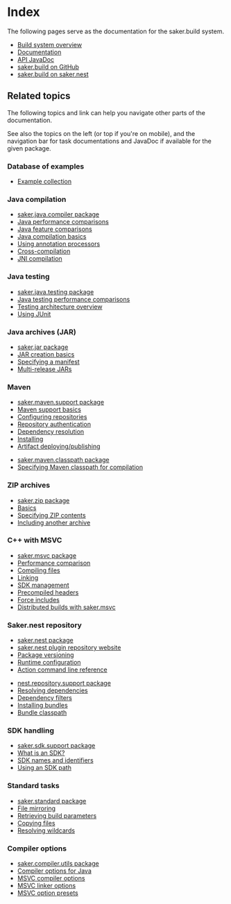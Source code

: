 # Index

The following pages serve as the documentation for the saker.build system.

<div class="doc-table-of-contents">

* [Build system overview](/doc/index.md)
* [Documentation](/doc/index.md)
* [API JavaDoc](/javadoc/index.html)
* [saker.build on GitHub](https://github.com/sakerbuild/saker.build)
* [saker.build on saker.nest](https://nest.saker.build/package/saker.build)

</div>

## Related topics

The following topics and link can help you navigate other parts of the documentation. 

See also the topics on the left (or top if you're on mobile), and the navigation bar for task documentations and JavaDoc if available for the given package.

### Database of examples 

<div class="doc-table-of-contents">

* [Example collection](root:/saker.build/doc/examplecollection.html)

</div>

### Java compilation

<div class="doc-table-of-contents">

* [saker.java.compiler package](root:/saker.java.compiler/doc/index.html)
* [Java performance comparisons](root:/saker.java.compiler/doc/performancecomparison.html)
* [Java feature comparisons](root:/saker.java.compiler/doc/featurecomparison.html)
* [Java compilation basics](root:/saker.java.compiler/doc/javacompile/basics.html)
* [Using annotation processors](root:/saker.java.compiler/doc/javacompile/processors.html)
* [Cross-compilation](root:/saker.java.compiler/doc/javacompile/crosscompile.html)
* [JNI compilation](root:/saker.java.compiler/doc/examples/jnicompile.html)

</div>

### Java testing

<div class="doc-table-of-contents">

* [saker.java.testing package](root:/saker.java.testing/doc/index.html)
* [Java testing performance comparisons](root:/saker.java.testing/doc/performancecomparison.html)
* [Testing architecture overview](root:/saker.java.testing/doc/testing/index.html)
* [Using JUnit](root:/saker.java.testing/doc/examples/junit.html)

</div>

### Java archives (JAR)

<div class="doc-table-of-contents">

* [saker.jar package](root:/saker.jar/doc/index.html)
* [JAR creation basics](root:/saker.jar/doc/jarcreation/index.html)
* [Specifying a manifest](root:/saker.jar/doc/jarcreation/manifest.html)
* [Multi-release JARs](root:/saker.jar/doc/jarcreation/multirelease.html)

</div>

### Maven

<div class="doc-table-of-contents">

* [saker.maven.support package](root:/saker.maven.support/doc/index.html)
* [Maven support basics](root:/saker.maven.support/doc/mavensupport/index.html)
* [Configuring repositories](root:/saker.maven.support/doc/mavensupport/configuration.html)
* [Repository authentication](root:/saker.maven.support/doc/mavensupport/authentication.html)
* [Dependency resolution](root:/saker.maven.support/doc/mavensupport/resolution.html)
* [Installing](root:/saker.maven.support/doc/mavensupport/installing.html)
* [Artifact deploying/publishing](root:/saker.maven.support/doc/mavensupport/deploying.html)

</div>

<div class="doc-table-of-contents">

* [saker.maven.classpath package](root:/saker.maven.classpath/doc/index.html)
* [Specifying Maven classpath for compilation](root:/saker.maven.classpath/doc/classpath/index.html)

</div>

### ZIP archives

<div class="doc-table-of-contents">

* [saker.zip package](root:/saker.zip/doc/index.html)
* [Basics](root:/saker.zip/doc/zipcreation/index.html)
* [Specifying ZIP contents](root:/saker.zip/doc/zipcreation/zipcontents.html)
* [Including another archive](root:/saker.zip/doc/examples/includearchive.html)

</div>

### C++ with MSVC

<div class="doc-table-of-contents">

* [saker.msvc package](root:/saker.msvc/doc/index.html)
* [Performance comparison](root:/saker.msvc/doc/performancecomparison.html)
* [Compiling files](root:/saker.msvc/doc/ccompile/ccompilation.html)
* [Linking](root:/saker.msvc/doc/ccompile/linking.html)
* [SDK management](root:/saker.msvc/doc/ccompile/sdkmanagement.html)
* [Precompiled headers](root:/saker.msvc/doc/ccompile/precompiledheaders.html)
* [Force includes](root:/saker.msvc/doc/ccompile/forceinclude.html)
* [Distributed builds with saker.msvc](root:/saker.msvc/doc/ccompile/buildclusters.html)

</div>

### Saker.nest repository

<div class="doc-table-of-contents">

* [saker.nest package](root:/saker.nest/doc/index.html)
* [saker.nest plugin repository website](https://nest.saker.build)
* [Package versioning](root:/saker.nest/doc/userguide/versioning.html)
* [Runtime configuration](root:/saker.nest/doc/userguide/configuration.html)
* [Action command line reference](root:/saker.nest/doc/userguide/cmdlineref/index.html)

</div>

<div class="doc-table-of-contents">

* [nest.repository.support package](root:/nest.repository.support/doc/index.html)
* [Resolving dependencies](root:/nest.repository.support/doc/dependencyresolution/resolvingdependencies.html)
* [Dependency filters](root:/nest.repository.support/doc/dependencyresolution/filters.html)
* [Installing bundles](root:/nest.repository.support/doc/bundlemanagement/install.html)
* [Bundle classpath](root:/nest.repository.support/doc/examples/javacompileclasspath.html)

</div>

### SDK handling

<div class="doc-table-of-contents">

* [saker.sdk.support package](root:/saker.sdk.support/doc/index.html)
* [What is an SDK?](root:/saker.sdk.support/doc/sdks/index.html)
* [SDK names and identifiers](root:/saker.sdk.support/doc/sdks/sdknames.html)
* [Using an SDK path](root:/saker.sdk.support/doc/examples/sdkpaths.html)

</div>

### Standard tasks 

<div class="doc-table-of-contents">

* [saker.standard package](root:/saker.standard/doc/index.html)
* [File mirroring](root:/saker.standard/doc/filemanagement/mirroring.html)
* [Retrieving build parameters](root:/saker.standard/doc/buildparameters/retrieveparameters.html)
* [Copying files](root:/saker.standard/doc/filemanagement/copying.html)
* [Resolving wildcards](root:/saker.standard/doc/filemanagement/wildcard.html)

</div>

### Compiler options

<div class="doc-table-of-contents">

* [saker.compiler.utils package](root:/saker.compiler.utils/doc/index.html)
* [Compiler options for Java](root:/saker.java.compiler/doc/javacompile/compileroptions.html)
* [MSVC compiler options](root:/saker.msvc/doc/ccompile/compileroptions.html)
* [MSVC linker options](root:/saker.msvc/doc/ccompile/linkeroptions.html)
* [MSVC option presets](root:/saker.msvc/doc/ccompile/optionpresets.html)

</div>
